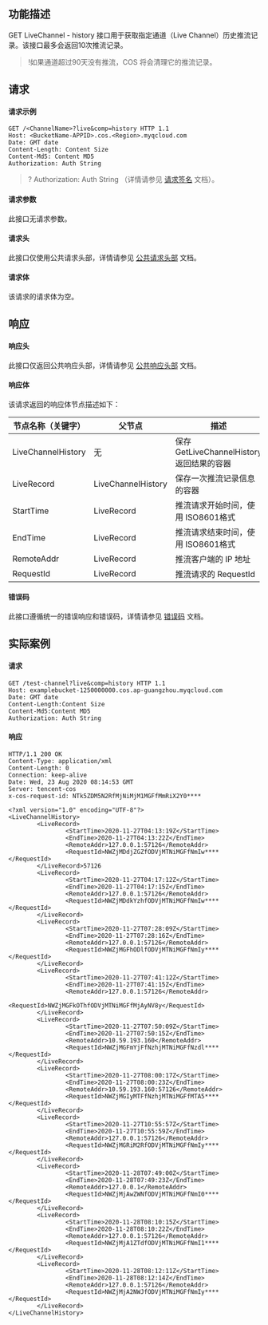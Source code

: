 ## 功能描述

GET LiveChannel - history 接口用于获取指定通道（Live Channel）历史推流记录。该接口最多会返回10次推流记录。


>!如果通道超过90天没有推流，COS 将会清理它的推流记录。

## 请求

#### 请求示例

```plaintext
GET /<ChannelName>?live&comp=history HTTP 1.1
Host: <BucketName-APPID>.cos.<Region>.myqcloud.com
Date: GMT date
Content-Length: Content Size
Content-Md5: Content MD5
Authorization: Auth String

```

> ? Authorization: Auth String （详情请参见 [请求签名](https://intl.cloud.tencent.com/document/product/436/7778) 文档）。

#### 请求参数
此接口无请求参数。

#### 请求头

此接口仅使用公共请求头部，详情请参见 [公共请求头部](https://intl.cloud.tencent.com/document/product/436/7728) 文档。

#### 请求体

该请求的请求体为空。

## 响应

#### 响应头

此接口仅返回公共响应头部，详情请参见 [公共响应头部](https://intl.cloud.tencent.com/document/product/436/7729) 文档。

#### 响应体

该请求返回的响应体节点描述如下：

| 节点名称（关键字） | 父节点             | 描述                                    | 类型      |
| ------------------ | ------------------ | --------------------------------------- | --------- |
| LiveChannelHistory | 无                 | 保存 GetLiveChannelHistory 返回结果的容器 | Container |
| LiveRecord         | LiveChannelHistory | 保存一次推流记录信息的容器              | Container |
| StartTime          | LiveRecord         | 推流请求开始时间，使用 ISO8601格式       | String    |
| EndTime            | LiveRecord         | 推流请求结束时间，使用 ISO8601格式       | String    |
| RemoteAddr         | LiveRecord         | 推流客户端的 IP 地址                      | String    |
| RequestId          | LiveRecord         | 推流请求的 RequestId                     | String    |



#### 错误码

此接口遵循统一的错误响应和错误码，详情请参见 [错误码](https://intl.cloud.tencent.com/document/product/436/7730) 文档。

## 实际案例



#### 请求

```plaintext
GET /test-channel?live&comp=history HTTP 1.1
Host: examplebucket-1250000000.cos.ap-guangzhou.myqcloud.com
Date: GMT date
Content-Length:Content Size
Content-Md5:Content MD5
Authorization: Auth String

```

#### 响应

```plaintext
HTTP/1.1 200 OK
Content-Type: application/xml
Content-Length: 0
Connection: keep-alive
Date: Wed, 23 Aug 2020 08:14:53 GMT
Server: tencent-cos
x-cos-request-id: NTk5ZDM5N2RfMjNiMjM1MGFfMmRiX2Y0****
 
<?xml version="1.0" encoding="UTF-8"?>
<LiveChannelHistory>
        <LiveRecord>
                <StartTime>2020-11-27T04:13:19Z</StartTime>
                <EndTime>2020-11-27T04:13:22Z</EndTime>
                <RemoteAddr>127.0.0.1:57126</RemoteAddr>
                <RequestId>NWZjMDdjZGZfODVjMTNiMGFfNmIw****</RequestId>
        </LiveRecord>57126
        <LiveRecord>
                <StartTime>2020-11-27T04:17:12Z</StartTime>
                <EndTime>2020-11-27T04:17:15Z</EndTime>
                <RemoteAddr>127.0.0.1:57126</RemoteAddr>
                <RequestId>NWZjMDdkYzhfODVjMTNiMGFfNmIw****</RequestId>
        </LiveRecord>
        <LiveRecord>
                <StartTime>2020-11-27T07:28:09Z</StartTime>
                <EndTime>2020-11-27T07:28:16Z</EndTime>
                <RemoteAddr>127.0.0.1:57126</RemoteAddr>
                <RequestId>NWZjMGFhODlfODVjMTNiMGFfNmIy****</RequestId>
        </LiveRecord>
        <LiveRecord>
                <StartTime>2020-11-27T07:41:12Z</StartTime>
                <EndTime>2020-11-27T07:41:15Z</EndTime>
                <RemoteAddr>127.0.0.1:57126</RemoteAddr>
                <RequestId>NWZjMGFkOThfODVjMTNiMGFfMjAyNV8y</RequestId>
        </LiveRecord>
        <LiveRecord>
                <StartTime>2020-11-27T07:50:09Z</StartTime>
                <EndTime>2020-11-27T07:50:15Z</EndTime>
                <RemoteAddr>10.59.193.160</RemoteAddr>
                <RequestId>NWZjMGFmYjFfNzhjMTNiMGFfNzdl****</RequestId>
        </LiveRecord>
        <LiveRecord>
                <StartTime>2020-11-27T08:00:17Z</StartTime>
                <EndTime>2020-11-27T08:00:23Z</EndTime>
                <RemoteAddr>10.59.193.160:57126</RemoteAddr>
                <RequestId>NWZjMGIyMTFfNzhjMTNiMGFfMTA5****</RequestId>
        </LiveRecord>
        <LiveRecord>
                <StartTime>2020-11-27T10:55:57Z</StartTime>
                <EndTime>2020-11-27T10:55:59Z</EndTime>
                <RemoteAddr>127.0.0.1:57126</RemoteAddr>
                <RequestId>NWZjMGRiM2RfODVjMTNiMGFfNmIy****</RequestId>
        </LiveRecord>
        <LiveRecord>
                <StartTime>2020-11-28T07:49:00Z</StartTime>
                <EndTime>2020-11-28T07:49:23Z</EndTime>
                <RemoteAddr>127.0.0.1</RemoteAddr>
                <RequestId>NWZjMjAwZWNfODVjMTNiMGFfNmI0****</RequestId>
        </LiveRecord>
        <LiveRecord>
                <StartTime>2020-11-28T08:10:15Z</StartTime>
                <EndTime>2020-11-28T08:10:22Z</EndTime>
                <RemoteAddr>127.0.0.1:57126</RemoteAddr>
                <RequestId>NWZjMjA1ZTdfODVjMTNiMGFfNmI1****</RequestId>
        </LiveRecord>
        <LiveRecord>
                <StartTime>2020-11-28T08:12:11Z</StartTime>
                <EndTime>2020-11-28T08:12:14Z</EndTime>
                <RemoteAddr>127.0.0.1:57126</RemoteAddr>
                <RequestId>NWZjMjA2NWJfODVjMTNiMGFfNmIy****</RequestId>
        </LiveRecord>
</LiveChannelHistory>
```



